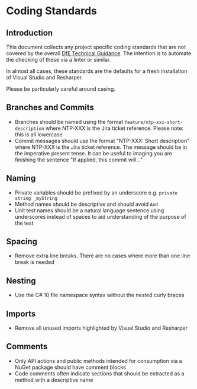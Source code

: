 # Coding Standards

## Introduction

This document collects any project specific coding standards that are not covered by the overall [DfE Technical Guidance](https://technical-guidance.education.gov.uk/). The intention is to automate the checking of these via a linter or similar.

In almost all cases, these standards are the defaults for a fresh installation of Visual Studio and Resharper.

Please be particularly careful around casing.

## Branches and Commits

- Branches should be named using the format `feature/ntp-xxx-short-description` where NTP-XXX is the Jira ticket reference. Please note: this is all lowercase
- Commit messages should use the format "NTP-XXX: Short description" where NTP-XXX is the Jira ticket reference. The message should be in the imperative present tense. It can be useful to imaging you are finishing the sentence "If applied, this commit will..."

## Naming

- Private variables should be prefixed by an underscore e.g. `private string _myString`
- Method names should be descriptive and should avoid `And`
- Unit test names should be a natural language sentence using underscores instead of spaces to aid understanding of the purpose of the test

## Spacing

- Remove extra line breaks. There are no cases where more than one line break is needed

## Nesting

- Use the C# 10 file namespace syntax without the nested curly braces

## Imports

- Remove all unused imports highlighted by Visual Studio and Resharper

## Comments

- Only API actions and public methods intended for consumption via a NuGet package should have comment blocks
- Code comments often indicate sections that should be extracted as a method with a descriptive name
